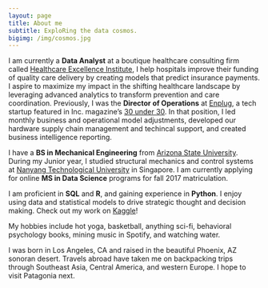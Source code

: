 ```yaml
---
layout: page
title: About me
subtitle: ExploRing the data cosmos. 
bigimg: /img/cosmos.jpg
---
```



I am currently a <strong>Data Analyst</strong> at a boutique healthcare consulting firm called <a href="http://healthcare-consulting.org" target="_blank">Healthcare Excellence Institute</a>, I help hospitals improve their funding of quality care delivery by creating models that predict insurance payments. I aspire to maximize my impact in the shifting healthcare landscape by leveraging advanced analytics to transform prevention and care coordination. Previously, I was the <strong>Director of Operations</strong> at <a href="https://www.enplug.com/" target="_blank">Enplug</a>, a tech startup featured in Inc. magazine’s <a href="http://www.inc.com/will-yakowicz/2015-30-under-30-enplug.html" target="_blank">30 under 30</a>. In that position, I led monthly business and operational model adjustments, developed our hardware supply chain management and techincal support, and created business intelligence reporting. 

I have a <strong>BS in Mechanical Engineering</strong> from <a href="https://barretthonors.asu.edu/" target="_blank">Arizona State University</a>. During my Junior year, I studied structural mechanics and control systems at <a href="http://www.ntu.edu.sg/Pages/home.aspx" target="_blank">Nanyang Technological University</a> in Singapore. I am currently applying for online <strong>MS in Data Science</strong> programs for fall 2017 matriculation. 

I am proficient in <strong>SQL</strong> and <strong>R</strong>, and gaining experience in <strong>Python</strong>. I enjoy using data and statistical models to drive strategic thought and decision making. Check out my work on <a href="https://www.kaggle.com/smartyn" target="_blank">Kaggle</a>!

My hobbies include hot yoga, basketball, anything sci-fi, behavioral psychology books, mining music in Spotify, and watching water. 

I was born in Los Angeles, CA and raised in the beautiful Phoenix, AZ sonoran desert. Travels abroad have taken me on backpacking trips through Southeast Asia, Central America, and western Europe. I hope to visit Patagonia next. 

